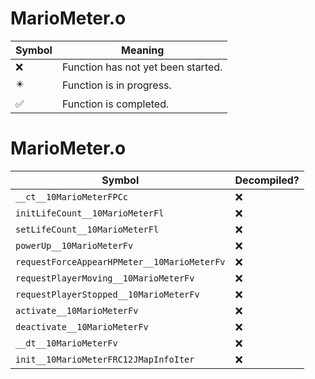 # MarioMeter.o
| Symbol | Meaning 
| ------------- | ------------- 
| :x: | Function has not yet been started. 
| :eight_pointed_black_star: | Function is in progress. 
| :white_check_mark: | Function is completed. 


# MarioMeter.o
| Symbol | Decompiled? |
| ------------- | ------------- |
| `__ct__10MarioMeterFPCc` | :x: |
| `initLifeCount__10MarioMeterFl` | :x: |
| `setLifeCount__10MarioMeterFl` | :x: |
| `powerUp__10MarioMeterFv` | :x: |
| `requestForceAppearHPMeter__10MarioMeterFv` | :x: |
| `requestPlayerMoving__10MarioMeterFv` | :x: |
| `requestPlayerStopped__10MarioMeterFv` | :x: |
| `activate__10MarioMeterFv` | :x: |
| `deactivate__10MarioMeterFv` | :x: |
| `__dt__10MarioMeterFv` | :x: |
| `init__10MarioMeterFRC12JMapInfoIter` | :x: |
